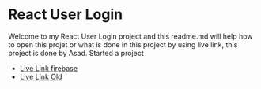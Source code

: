 # React User Login

Welcome to my React User Login project and this readme.md will help how to open this projet or what is done in this project by using live link, this project is done by Asad.
Started a project

- [Live Link firebase](https://mern242-1-33daa.web.app/login)
- [Live Link Old](https://reactuserlogin.netlify.app) 
